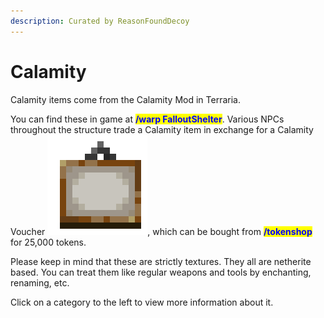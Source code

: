 ```yaml
---
description: Curated by ReasonFoundDecoy
---
```


# Calamity

Calamity items come from the Calamity Mod in Terraria.

You can find these in game at <mark style="color:blue;">**/warp FalloutShelter**</mark>. Various NPCs throughout the structure trade a Calamity item in exchange for a Calamity Voucher <img src="../../../.gitbook/assets/painting (1).png" alt="" data-size="line">, which can be bought from <mark style="color:blue;">**/tokenshop**</mark> for 25,000 tokens.

Please keep in mind that these are strictly textures. They all are netherite based. You can treat them like regular weapons and tools by enchanting, renaming, etc.

Click on a category to the left to view more information about it.

